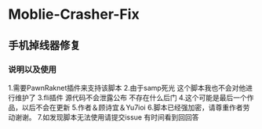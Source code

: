 # Moblie-Crasher-Fix
## 手机掉线器修复
### 说明以及使用
1.需要PawnRaknet插件来支持该脚本
2.由于samp死光 这个脚本我也不会对他进行维护了
3.fli插件 源代码不会泄露公布 不存在什么后门
4.这个可能是最后一个作品，以后不会在更新
5.作者＆顾诗宜＆Yu7ioi
6.脚本已经强加密，请尊重作者劳动谢谢。
7.如发现脚本无法使用请提交issue 有时间看到回回答
